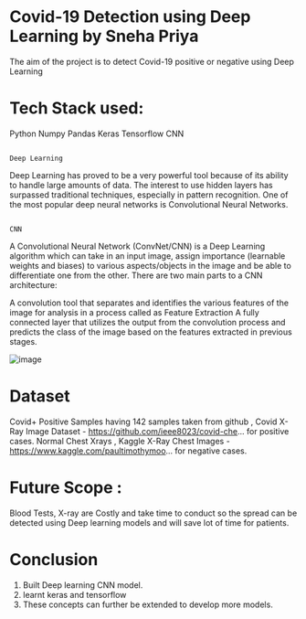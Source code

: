 # Covid-19 Detection using Deep Learning by Sneha Priya

The aim of the project is to detect Covid-19 positive or negative using Deep Learning

# Tech Stack used:

Python 
Numpy
Pandas
Keras 
Tensorflow
CNN

                                                                        Deep Learning
Deep Learning has proved to be a very powerful tool because of its ability to handle large amounts of data. The interest to use hidden layers has surpassed traditional techniques, especially in pattern recognition. One of the most popular deep neural networks is Convolutional Neural Networks.

                                                                            CNN
A Convolutional Neural Network (ConvNet/CNN) is a Deep Learning algorithm which can take in an input image, assign importance (learnable weights and biases) to various aspects/objects in the image and be able to differentiate one from the other.
There are two main parts to a CNN architecture:

A convolution tool that separates and identifies the various features of the image for analysis in a process called as Feature Extraction
A fully connected layer that utilizes the output from the convolution process and predicts the class of the image based on the features extracted in previous stages.


![image](https://user-images.githubusercontent.com/73229831/155855331-9175fb51-1406-4405-9055-a3763ab5fd6c.png)

# Dataset 
Covid+ Positive Samples having 142 samples taken from github , Covid X-Ray Image Dataset - https://github.com/ieee8023/covid-che... for positive cases.
Normal Chest Xrays , Kaggle X-Ray Chest Images - https://www.kaggle.com/paultimothymoo... 
for negative cases.

# Future Scope :

Blood Tests, X-ray are Costly and take time to conduct so the spread can be detected using Deep learning models and will save lot of time for patients.

# Conclusion

1. Built Deep learning CNN model.
2. learnt keras and tensorflow 
3. These concepts can further be extended to develop more models.





